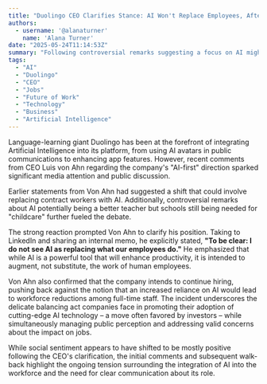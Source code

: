 ```yaml
---
title: "Duolingo CEO Clarifies Stance: AI Won't Replace Employees, After 'AI-First' Comments Spark Debate"
authors:
  - username: '@alanaturner'
    name: 'Alana Turner'
date: "2025-05-24T11:14:53Z"
summary: "Following controversial remarks suggesting a focus on AI might lead to replacing human workers, Duolingo CEO Luis von Ahn has issued a clarification, stating he doesn't see AI taking over employees' jobs and the company plans to continue hiring."
tags:
  - "AI"
  - "Duolingo"
  - "CEO"
  - "Jobs"
  - "Future of Work"
  - "Technology"
  - "Business"
  - "Artificial Intelligence"
---
```


Language-learning giant Duolingo has been at the forefront of integrating Artificial Intelligence into its platform, from using AI avatars in public communications to enhancing app features. However, recent comments from CEO Luis von Ahn regarding the company's "AI-first" direction sparked significant media attention and public discussion.

Earlier statements from Von Ahn had suggested a shift that could involve replacing contract workers with AI. Additionally, controversial remarks about AI potentially being a better teacher but schools still being needed for "childcare" further fueled the debate.

The strong reaction prompted Von Ahn to clarify his position. Taking to LinkedIn and sharing an internal memo, he explicitly stated, **"To be clear: I do not see AI as replacing what our employees do."** He emphasized that while AI is a powerful tool that will enhance productivity, it is intended to augment, not substitute, the work of human employees.

Von Ahn also confirmed that the company intends to continue hiring, pushing back against the notion that an increased reliance on AI would lead to workforce reductions among full-time staff. The incident underscores the delicate balancing act companies face in promoting their adoption of cutting-edge AI technology – a move often favored by investors – while simultaneously managing public perception and addressing valid concerns about the impact on jobs.

While social sentiment appears to have shifted to be mostly positive following the CEO's clarification, the initial comments and subsequent walk-back highlight the ongoing tension surrounding the integration of AI into the workforce and the need for clear communication about its role.
